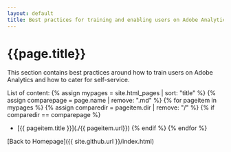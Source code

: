 ```yaml
---
layout: default
title: Best practices for training and enabling users on Adobe Analytics
---
```

# {{page.title}}
This section contains best practices around how to train users on Adobe Analytics and how to cater for self-service.

List of content:
  {% assign mypages = site.html_pages | sort: "title" %}
  {% assign comparepage = page.name | remove: ".md" %}
    {% for pageitem in mypages %}
    {% assign comparedir = pageitem.dir | remove: "/" %}
    {% if comparedir == comparepage %}
* [{{ pageitem.title }}](./{{ pageitem.url}})
    {% endif %}
  {% endfor %}

[Back to Homepage]({{ site.github.url }}/index.html)